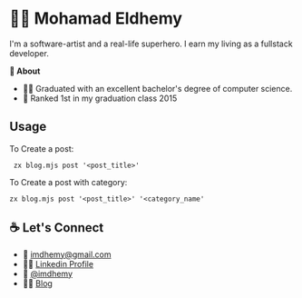 # 🦸🏻 Mohamad Eldhemy

I'm a software-artist and a real-life superhero. I earn my living as a fullstack developer.

**🥇 About**

- 🧑‍🎓 Graduated with an excellent bachelor's degree of computer science.
- 🚀 Ranked 1st in my graduation class 2015

## Usage

To Create a post:

```
 zx blog.mjs post '<post_title>'
```

To Create a post with category:

```
zx blog.mjs post '<post_title>' '<category_name'
```

## ☕️ Let's Connect

- 📧 <a href='mailto:imdhemy@gmail.com'>imdhemy@gmail.com</a>
- 🕴🏻 [Linkedin Profile](https://www.linkedin.com/in/imdhemy/)
- 🐤 [@imdhemy](https://twitter.com/imdhemy)
- ✍🏻 [Blog](https://imdhemy.github.io/)